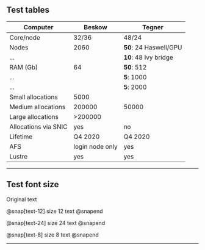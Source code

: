 ## Test tables

Computer | Beskow | Tegner |
-------- | ------ | ------ |
Core/node | 32/36 | 48/24 |
Nodes | 2060 | **50**: 24 Haswell/GPU |
... |  | **10**: 48 Ivy bridge |
RAM (Gb) | 64 | **50**: 512 |
... |  | **5**: 1000 |
... |  | **5**: 2000 |
Small allocations | 5000 |   |
Medium allocations | 200000 | 50000  |
Large allocations | >200000 |  |
Allocations via SNIC | yes | no  |
Lifetime | Q4 2020 | Q4 2020 |
AFS | login node only | yes |
Lustre | yes | yes |

---

## Test font size

Original text

@snap[text-12]
size 12 text
@snapend

@snap[text-24]
size 24 text
@snapend

@snap[text-8]
size 8 text
@snapend

---

